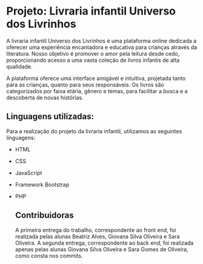# Projeto: Livraria infantil Universo dos Livrinhos
A livraria infantil Universo dos Livrinhos é uma plataforma online dedicada a oferecer uma experiência encantadora e educativa para crianças através da literatura. Nosso objetivo é promover o amor pela leitura desde cedo, proporcionando acesso a uma vasta coleção de livros infantis de alta qualidade.

A plataforma oferece uma interface amigável e intuitiva, projetada tanto para as crianças, quanto para seus responsáveis. Os livros são categorizados por faixa etária, gênero e temas, para facilitar a busca e a descoberta de novas histórias.

## Linguagens utilizadas:
Para a realização do projeto da livraria infantil, utilizamos as seguintes linguagens:
- HTML
- CSS
- JavaScript
- Framework Bootstrap
- PHP

  ## Contribuidoras
  A primeira entrega do trabalho, correspondente ao front end, foi realizada pelas alunas Beatriz Alves, Giovana Silva Oliveira e Sara Oliveira.
  A segunda entrega, correspondente ao back end, foi realizada apenas pelas alunas Giovana Silva Oliveira e Sara Gomes de Oliveira, como consta nos commits.

